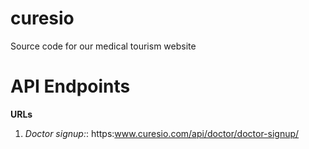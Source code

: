 # curesio
Source code for our medical tourism website

# API Endpoints
**URLs**
1. *Doctor signup:*: https:www.curesio.com/api/doctor/doctor-signup/
